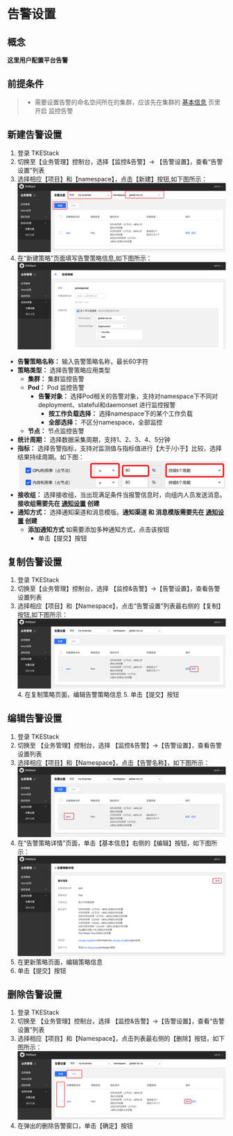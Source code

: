 # 告警设置
## 概念
**这里用户配置平台告警**

## 前提条件

>- 需要设置告警的命名空间所在的集群，应该先在集群的 [基本信息](../../platform/cluster.md#基本信息) 页里开启 监控告警

## 新建告警设置
  1. 登录 TKEStack
  2. 切换至【业务管理】控制台，选择【监控&告警】-> 【告警设置】，查看“告警设置”列表
  3. 选择相应【项目】和【namespace】，点击【新建】按钮,如下图所示：
      ![新建告警](../../../../../images/新建告警.png)
4. 在“新建策略”页面填写告警策略信息,如下图所示：
   ![新建告警策略](../../../../../images/新建告警策略-1.png)

+ **告警策略名称：** 输入告警策略名称，最长60字符
+ **策略类型：** 选择告警策略应用类型
  + **集群：** 集群监控告警
  + **Pod：** Pod 监控告警
    + **告警对象：** 选择Pod相关的告警对象，支持对namespace下不同对deployment、stateful和daemonset 进行监控报警
      + **按工作负载选择：** 选择namespace下的某个工作负载
      + **全部选择：** 不区分namespace，全部监控
  + **节点：** 节点监控告警
+ **统计周期：** 选择数据采集周期，支持1、2、3、4、5分钟
+ **指标：** 选择告警指标，支持对监测值与指标值进行【大于/小于】比较，选择结果持续周期。如下图：
  ![指标设置](../../../../../images/指标设置.png)
+ **接收组：** 选择接收组，当出现满足条件当报警信息时，向组内人员发送消息。**接收组需要先在 [通知设置](./notification.md) 创建**
+ **通知方式：** 选择通知渠道和消息模版。**通知渠道 和 消息模版需要先在 [通知设置](./notification.md) 创建**
  + **添加通知方式** 如需要添加多种通知方式，点击该按钮
    * 单击【提交】按钮

## 复制告警设置
  1. 登录 TKEStack
  2. 切换至【业务管理】控制台，选择 【监控&告警】->【告警设置】，查看告警设置列表
  3. 选择相应【项目】和【Namespace】，点击“告警设置”列表最右侧的【复制】按钮,如下图所示：
      ![告警复制按钮](../../../../../images/告警复制按钮-1.png)  
    4. 在复制策略页面，编辑告警策略信息
    5. 单击【提交】按钮
## 编辑告警设置
  1. 登录 TKEStack
  2. 切换至 【业务管理】控制台，选择 【监控&告警】->【告警设置】，查看告警设置列表
  3. 选择相应【项目】和【Namespace】，点击【告警名称】，如下图所示：
      ![告警名称](../../../../../images/告警名称-1.png)
  4. 在“告警策略详情”页面，单击【基本信息】右侧的【编辑】按钮，如下图所示：
      ![告警编辑](../../../../../images/告警编辑-1.png)
  5. 在更新策略页面，编辑策略信息
  6. 单击【提交】按钮
## 删除告警设置
  1. 登录 TKEStack
  2. 切换至 【业务管理】控制台，选择 【监控&告警】->【告警设置】，查看“告警设置”列表
  3. 选择相应【项目】和【Namespace】，点击列表最右侧的【删除】按钮，如下图所示：
      ![告警删除](../../../../../images/告警删除-1.png)
  4. 在弹出的删除告警窗口，单击【确定】按钮